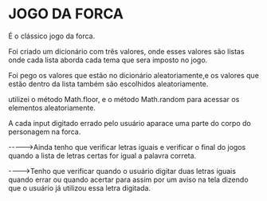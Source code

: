 # JOGO DA FORCA
É o clássico jogo da forca.

Foi criado um dicionário com três valores, onde esses valores são listas onde cada lista aborda cada tema que sera imposto no jogo.

Foi pego os valores que estão no dicionário aleatoriamente,e os valores que estão dentro da lista também são escolhidos aleatoriamente.

utilizei o método Math.floor, e o método Math.random para acessar os elementos aleatoriamente.

A cada input digitado errado pelo usuário aparace uma parte do corpo do personagem na forca.

----->Ainda tenho que verificar letras iguais e verificar o final do jogos quando a lista de letras certas for igual a palavra correta.

---->Tenho que verificar quando o usuário digitar duas letras iguais quando errar ou quando acertar para assim por um aviso na tela
dizendo que o usuário já utilizou essa letra digitada.


